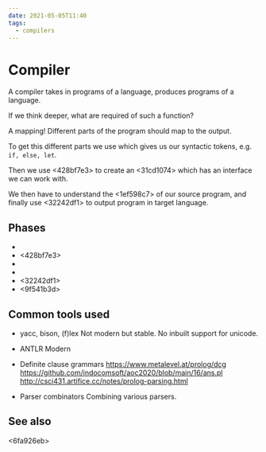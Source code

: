 ```yaml
---
date: 2021-05-05T11:40
tags: 
  - compilers
---
```


# Compiler

A compiler takes in programs of a language, produces programs of a language.

If we think deeper, what are required of such a function?

A mapping! Different parts of the program should map to the output.

To get this different parts we use <b1b8dbea> which gives us our syntactic tokens, e.g. `if, else, let`.

Then we use <428bf7e3> to create an <31cd1074> which has an interface we can work with.

We then have <ded7375c> to understand the <1ef598c7> of our source program, and finally use <32242df1> to output program in target language.

## Phases

- <b1b8dbea> 
- <428bf7e3> 
- <ded7375c> 
- <d40d0663> 
- <32242df1>
- <9f541b3d> 

## Common tools used

- yacc, bison, (f)lex
  Not modern but stable. No inbuilt support for unicode.

- ANTLR
  Modern

- Definite clause grammars
  https://www.metalevel.at/prolog/dcg
  https://github.com/indocomsoft/aoc2020/blob/main/16/ans.pl
  http://csci431.artifice.cc/notes/prolog-parsing.html

- Parser combinators
  Combining various parsers.

## See also

<6fa926eb>
